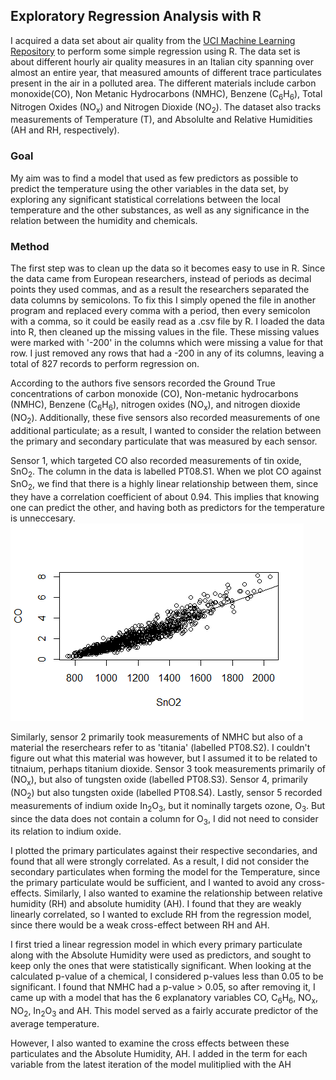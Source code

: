 ## Exploratory Regression Analysis with R
I acquired a data set about air quality from the [UCI Machine Learning Repository](https://archive.ics.uci.edu/ml/datasets/Air+Quality) to perform some simple regression using R. The data set is about different hourly air quality measures in an Italian city spanning over almost an entire year, that measured amounts of different trace particulates present in the air in a polluted area. The different materials include carbon monoxide(CO), Non Metanic Hydrocarbons (NMHC), Benzene (C<sub>6</sub>H<sub>6</sub>), Total Nitrogen Oxides (NO<sub>x</sub>) and Nitrogen Dioxide (NO<sub>2</sub>). The dataset also tracks measurements of Temperature (T), and Absolulte and Relative Humidities (AH and RH, respectively).

### Goal
My aim was to find a model that used as few predictors as possible to predict the temperature using the other variables in the data set, by exploring any significant statistical correlations between the local temperature and the other substances, as well as any significance in the relation between the humidity and chemicals.

### Method
The first step was to clean up the data so it becomes easy to use in R. Since the data came from European researchers, instead of periods as decimal points they used commas, and as a result the researchers separated the data columns by semicolons. To fix this I simply opened the file in another program and replaced every comma with a period, then every semicolon with a comma, so it could be easily read as a .csv file by R. I loaded the data into R, then cleaned up the missing values in the file. These missing values were marked with '-200' in the columns which were missing a value for that row. I just removed any rows that had a -200 in any of its columns, leaving a total of 827 records to perform regression on.



According to the authors five sensors recorded the Ground True concentrations of carbon monoxide (CO), Non-metanic hydrocarbons (NMHC), Benzene (C<sub>6</sub>H<sub>6</sub>), nitrogen oxides (NO<sub>x</sub>), and nitrogen dioxide (NO<sub>2</sub>). Additionally, these five sensors also recorded measurements of one additional particulate; as a result, I wanted to consider the relation between the primary and secondary particulate that was measured by each sensor. 

Sensor 1, which targeted CO also recorded measurements of tin oxide, SnO<sub>2</sub>. The column in the data is labelled PT08.S1. When we plot CO against SnO<sub>2</sub>, we find that there is a highly linear relationship between them, since they have a correlation coefficient of about 0.94. This implies that knowing one can predict the other, and having both as predictors for the temperature is unneccesary.
![](plots/CO_SnO2.png)

Similarly, sensor 2 primarily took measurements of NMHC but also of a material the reserchears refer to as 'titania' (labelled PT08.S2). I couldn't figure out what this material was however, but I assumed it to be related to titnaium, perhaps titanium dioxide. Sensor 3 took measurements primarily of (NO<sub>x</sub>), but also of tungsten oxide (labelled PT08.S3). Sensor 4, primarily (NO<sub>2</sub>) but also tungsten oxide (labelled PT08.S4). Lastly, sensor 5 recorded measurements of indium oxide In<sub>2</sub>O<sub>3</sub>, but it nominally targets ozone, O<sub>3</sub>. But since the data does not contain a column for O<sub>3</sub>, I did not need to consider its relation to indium oxide.

I plotted the primary particulates against their respective secondaries, and found that all were strongly correlated. As a result, I did not consider the secondary particulates when forming the model for the Temperature, since the primary particulate would be sufficient, and I wanted to avoid any cross-effects. Similarly, I also wanted to examine the relationship between relative humidity (RH) and absolute humidity (AH). I found that they are weakly linearly correlated, so I wanted to exclude RH from the regression model, since there would be a weak cross-effect between RH and AH.

I first tried a linear regression model in which every primary particulate along with the Absolute Humidity were used as predictors, and sought to keep only the ones that were statistically significant. When looking at the calculated p-value of a chemical, I considered p-values less than 0.05 to be significant. I found that NMHC had a p-value > 0.05, so after removing it, I came up with a model that has the 6 explanatory variables CO, C<sub>6</sub>H<sub>6</sub>, NO<sub>x</sub>, NO<sub>2</sub>, In<sub>2</sub>O<sub>3</sub> and AH. This model served as a fairly accurate predictor of the average temperature.

However, I also wanted to examine the cross effects between these particulates and the Absolute Humidity, AH. I added in the term for each variable from the latest iteration of the model mulitiplied with the AH
